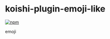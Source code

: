 # koishi-plugin-emoji-like

[![npm](https://img.shields.io/npm/v/koishi-plugin-emoji-like?style=flat-square)](https://www.npmjs.com/package/koishi-plugin-emoji-like)

emoji
